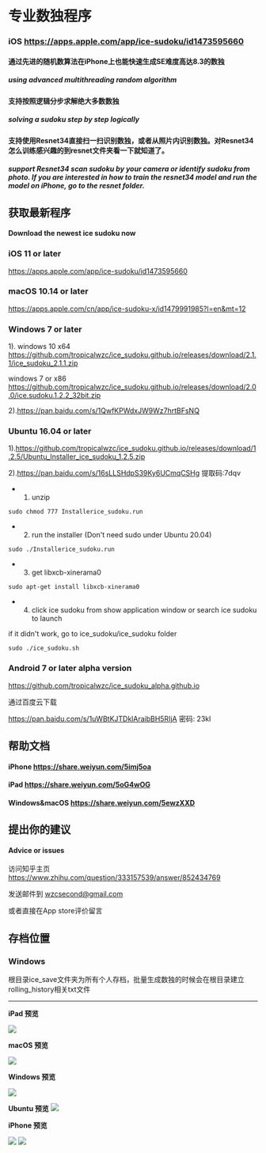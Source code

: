 # 专业数独程序 
### iOS <https://apps.apple.com/app/ice-sudoku/id1473595660>

#### 通过先进的随机数算法在iPhone上也能快速生成SE难度高达8.3的数独
##### using advanced multithreading random algorithm
#### 支持按照逻辑分步求解绝大多数数独
##### solving a sudoku step by step logically
#### 支持使用Resnet34直接扫一扫识别数独，或者从照片内识别数独。对Resnet34怎么训练感兴趣的到resnet文件夹看一下就知道了。
##### support Resnet34 scan sudoku by your camera or identify sudoku from photo. If you are interested in how to train the resnet34 model and run the model on iPhone, go to the resnet folder.

## 获取最新程序 
#### Download the newest ice sudoku now
### iOS 11 or later 
 <https://apps.apple.com/app/ice-sudoku/id1473595660>
 
### macOS 10.14 or later 
 <https://apps.apple.com/cn/app/ice-sudoku-x/id1479991985?l=en&mt=12>
 
### Windows 7 or later 
1).
windows 10 x64
<https://github.com/tropicalwzc/ice_sudoku.github.io/releases/download/2.1.1/ice_sudoku_2.1.1.zip>

windows 7 or x86
<https://github.com/tropicalwzc/ice_sudoku.github.io/releases/download/2.0.0/ice.sudoku.1.2.2_32bit.zip>

2).<https://pan.baidu.com/s/1QwfKPWdxJW9Wz7hrtBFsNQ>

### Ubuntu 16.04 or later 

1).<https://github.com/tropicalwzc/ice_sudoku.github.io/releases/download/1.2.5/Ubuntu_Installer_ice_sudoku_1.2.5.zip>

2).<https://pan.baidu.com/s/16sLLSHdpS39Ky6UCmqCSHg> 提取码:7dqv

* 1. unzip 
```
sudo chmod 777 Installerice_sudoku.run
```
* 2. run the installer (Don't need sudo under Ubuntu 20.04)
```
sudo ./Installerice_sudoku.run
```
* 3. get libxcb-xinerama0 

```
sudo apt-get install libxcb-xinerama0
```
* 4. click ice sudoku from show application window or search ice sudoku to launch

if it didn't work, go to ice_sudoku/ice_sudoku folder 

```
sudo ./ice_sudoku.sh
```

### Android 7 or later alpha version

<https://github.com/tropicalwzc/ice_sudoku_alpha.github.io>

通过百度云下载

https://pan.baidu.com/s/1uWBtKJTDklAraibBH5RIjA 密码: 23kl



## 帮助文档
#### iPhone <https://share.weiyun.com/5imj5oa>
#### iPad <https://share.weiyun.com/5oG4wOG>
#### Windows&macOS <https://share.weiyun.com/5ewzXXD>
## 提出你的建议 
#### Advice or issues
访问知乎主页
<https://www.zhihu.com/question/333157539/answer/852434769>

发送邮件到
<wzcsecond@gmail.com>

或者直接在App store评价留言

## 存档位置

### Windows

根目录ice_save文件夹为所有个人存档，批量生成数独的时候会在根目录建立rolling_history相关txt文件


---
**iPad 预览**

![](https://user-images.githubusercontent.com/31509619/86983219-e6992f80-c1bd-11ea-957b-054a18513cc9.png)

**macOS 预览**

![](https://user-images.githubusercontent.com/31509619/86983528-ab4b3080-c1be-11ea-9812-0ca1cd01255a.png)

**Windows 预览**

![](https://user-images.githubusercontent.com/31509619/86509311-8ef37080-be19-11ea-9f89-079c44576b32.png)

**Ubuntu 预览**
![](https://user-images.githubusercontent.com/31509619/96327939-a1b04f00-1070-11eb-9810-88cc6abab380.png)

**iPhone 预览**

![](https://user-images.githubusercontent.com/31509619/86983184-c1a4bc80-c1bd-11ea-91d5-ccc6ffae580f.png)
![](https://user-images.githubusercontent.com/31509619/86983203-cff2d880-c1bd-11ea-9d03-88b1f1763b0c.png)

